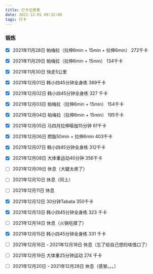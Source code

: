 ```yaml
---
title: 打卡记录表
date: 2021-12-01 09:32:08
tags: 打卡
---
```


### 锻炼

- [x] 2021年11月28日  帕梅拉（拉伸6min + 15min + 拉伸6min）  272千卡
- [x] 2021年11月29日  帕梅拉（拉伸6min + 15min）  134千卡
- [x] 2021年11月30日  快走5公里
- [x] 2021年12月01日  韩小四45分钟全身练  389千卡
- [x] 2021年12月02日  韩小四45分钟全身练  327 千卡
- [x] 2021年12月03日  帕梅拉（拉伸6min + 15min）  154千卡
- [x] 2021年12月04日  帕梅拉（拉伸6min + 15min）  195千卡
- [x] 2021年12月05日  马四月拉伸瑜伽15分钟  61千卡
- [x] 2021年12月06日  燃脂50min + 拉伸6min  403千卡
- [x] 2021年12月07日  韩小四45分钟全身练  312千卡
- [x] 2021年12月08日  大体重运动40分钟  356千卡
- [ ] 2021年12月09日  休息（大腿太疼了）
- [ ] 2021年12月10日  休息（同上）
- [ ] 2021年12月11日  休息
- [x] 2021年12月12日  30分钟Tabata  350千卡
- [x] 2021年12月13日  韩小四45分钟全身练  323 千卡
- [ ] 2021年12月14日  休息（火锅吃撑了）
- [x] 2021年12月15日  韩小四45分钟全身练  331 千卡
- [ ] 2021年12月16日 - 2021年12月18日   休息（忘了给自己想的啥借口了）
- [ ] 2021年12月19日 大体重25分钟运动  274 千卡
- [ ] 2021年12月20日 -  2021年12月28日  休息（感冒。。。）

